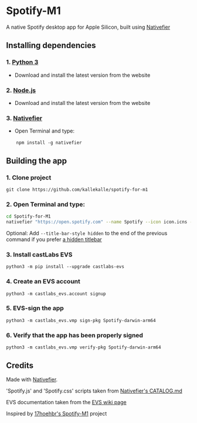 # Spotify-M1

A native Spotify desktop app for Apple Silicon, built using [Nativefier](https://github.com/nativefier/nativefier)

## Installing dependencies
### 1. [Python 3](https://www.python.org/downloads/)

 - Download and install the latest version from the website

### 2. [Node.js](https://nodejs.org/en/)

 - Download and install the latest version from the website

### 3. [Nativefier](https://github.com/nativefier/nativefier)

 - Open Terminal and type:

&nbsp;&nbsp;&nbsp;&nbsp;&nbsp;&nbsp;&nbsp;```npm install -g nativefier```


## Building the app

### 1. Clone project

```
git clone https://github.com/kallekalle/spotify-for-m1
```

### 2. Open Terminal and type:

```bash
cd Spotify-for-M1
nativefier "https://open.spotify.com" --name Spotify --icon icon.icns --widevine --inject spotify.js --inject spotify.css --user-agent firefox
```

Optional:
Add ```--title-bar-style hidden``` to the end of the previous command if you prefer [a hidden titlebar](https://imgur.com/a/xsHr5m8)

### 3. Install castLabs EVS

```
python3 -m pip install --upgrade castlabs-evs
```

### 4. Create an EVS account

```
python3 -m castlabs_evs.account signup
```

### 5. EVS-sign the app

```
python3 -m castlabs_evs.vmp sign-pkg Spotify-darwin-arm64
```

### 6. Verify that the app has been properly signed

```
python3 -m castlabs_evs.vmp verify-pkg Spotify-darwin-arm64
```


## Credits

Made with [Nativefier](https://github.com/nativefier/nativefier).

'Spotify.js' and 'Spotify.css' scripts taken from [Nativefier's CATALOG.md](https://github.com/nativefier/nativefier/blob/master/CATALOG.md)

EVS documentation taken from the [EVS wiki page](https://github.com/castlabs/electron-releases/wiki/EVS)

Inspired by [17hoehbr's Spotify-M1](https://github.com/17hoehbr/Spotify-M1) project
